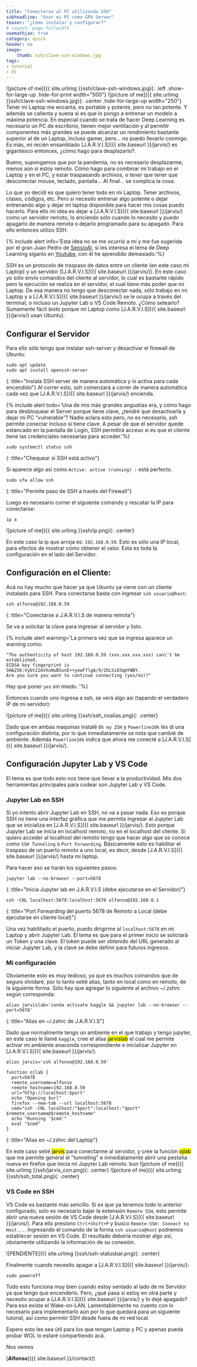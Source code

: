 ```yaml
---
title: "Conectarse al PC utilizando SSH"
subheadline: "Usar mi PC como GPU Server"
teaser: "¿Cómo instalar y configurar?"
# layout: page-fullwidth
usemathjax: true
category: quick
header: no
image:
    thumb: ssh/clave-ssh-windows.jpg
tags:
- tutorial
- dl
---
```


![picture of me]({{ site.urlimg }}ssh/clave-ssh-windows.jpg){: .left .show-for-large-up .hide-for-print width="500"}
![picture of me]({{ site.urlimg }}ssh/clave-ssh-windows.jpg){: .center .hide-for-large-up width="250"}
Tener mi Laptop me encanta, es portable y potente, pero no tan potente. Y además se calienta <!--more--> y suena si es que lo pongo a entrenar un modelo a máxima potencia. En especial cuando se trata de hacer Deep Learning es necesario un PC de escritorio, tienen mejor ventilación y al permitir componentes más grandes se puede alcanzar un rendimiento bastante superior al de un Laptop, incluso gamer, pero... no puedo llevarlo conmigo. Es más, mi recién ensamblado [J.A.R.V.I.S]({{ site.baseurl }}/jarvis/) es gigantesco entonces, ¿cómo hago para desplazarlo?.


Bueno, supongamos que por la pandemia, no es necesario desplazarme, menos aún si estoy remoto. Cómo hago para combinar mi trabajo en el Laptop y en el PC, y estar traspasando archivos, o tener que tener que desconectar mouse, teclado, pantalla... Al final... se complica la cosa.

Lo que yo decidí es que quiero tener todo en mi Laptop. Tener archivos, clases, códigos, etc. Pero si necesito entrenar algo potente o dejar entrenando algo y dejar mi laptop disponible para hacer mis cosas puedo hacerlo. Para ello mi idea es dejar a [J.A.R.V.I.S]({{ site.baseurl }}/jarvis/) como un servidor remoto, lo enciendo sólo cuando lo necesito y puedo apagarlo de manera remota o dejarlo programado para su apagado. Para ello entonces utilizo SSH.

{% include alert info='Esta idea no se me ocurrió a mí y me fue sugerida por el gran Juan Pedro de [SensioAI](https://sensioai.com/), si les interesa el tema de Deep Learning síganlo en [Youtube](https://www.youtube.com/channel/UCDhbl_RkuRF7WLZp9Q88FdQ), con él he aprendido demasiado.'%}

SSH es un protocolo de traspaso de datos entre un cliente (en este caso mi Laptop) y un servidor ([J.A.R.V.I.S]({{ site.baseurl }}/jarvis/)). En este caso yo sólo envío comandos del cliente al servidor, lo cual es bastante rápido pero la ejecución se realiza en el servidor, el cual tiene más poder que mi Laptop. De esa manera no tengo que desconectar nada, sólo trabajo en mi Laptop y a [J.A.R.V.I.S]({{ site.baseurl }}/jarvis/) se le ocupa a través del terminal, o incluso un Jupyter Lab o VS Code Remoto. ¿Cómo setearlo? Sumamente fácil (esto porque mi Laptop como [J.A.R.V.I.S]({{ site.baseurl }}/jarvis/) usan Ubuntu).

## Configurar el Servidor

Para ello sólo tengo que instalar ssh-server y desactivar el firewall de Ubuntu:

```shell
sudo apt update
sudo apt install openssh-server
```
{: title="Instala SSH server de manera automática y lo activa para cada encendido"}
Al correr esto, ssh comenzará a correr de manera automática cada vez que [J.A.R.V.I.S]({{ site.baseurl }}/jarvis/) encienda.

{% include alert todo='Una de mis más grandes angustias era, y cómo hago para desbloquear el Server porque tiene clave, ¿tendré que desactivarla y dejar mi PC <q>vulnerable</q>? Nadie aclara esto pero, no es necesario, ssh permite conectar incluso si tiene clave. A pesar de que el servidor quede estancado en la pantalla de Login, SSH permitirá acceso si es que el cliente tiene las credenciales necesarias para acceder.'%}

```shell
sudo systemctl status ssh
```
{: title="Chequear si SSH está activo"}

Si aparece algo así como `Active: active (running) :` está perfecto.

```shell
sudo ufw allow ssh
```
{: title="Permite paso de SSH a través del Firewall"}

Luego es necesario correr el siguiente comando y rescatar la IP para conectarse:

```shell
ip a
```
![picture of me]({{ site.urlimg }}ssh/ip.png){: .center}

En este caso la ip que arroja es: `192.168.0.59`. Esto es sólo una IP local, para efectos de mostrar cómo obtener el valor. Esta es toda la configuración en el lado del Servidor.

## Configuración en el Cliente:

Acá no hay mucho que hacer ya que Ubuntu ya viene con un cliente instalado para SSH. Para conectarse basta con ingresar `ssh usuario@host`:

```shell
ssh alfonso@192.168.0.59
```
{: title="Conectarse a J.A.R.V.I.S de manera remota"}

Se va a solicitar la clave para ingresar al servidor y listo.

{% include alert warning='La primera vez que se ingresa aparece un warning como:

```shell
"The authenticity of host 192.168.0.59 (xxx.xxx.xxx.xxx) can\'t be established.
ECDSA key fingerprint is SHA256:Vybt22mVXuNuB5unE++yowF7lgA/9/2bLSiO3qmYWBY.
Are you sure you want to continue connecting (yes/no)?"
```

Hay que poner `yes` sin miedo.
 '%}

 Entonces cuando uno ingresa a ssh, se verá algo así (tapando el verdadero IP de mi servidor):

![picture of me]({{ site.urlimg }}ssh/ssh_noalias.png){: .center}

Dado que en ambas maquinas instalé `Oh my ZSH` y `Powerline10k` les dí una configuración distinta, por lo que inmediatamente se nota que cambié de ambiente. Además `Powerline10k` indica que ahora me conecté a [J.A.R.V.I.S]({{ site.baseurl }}/jarvis/).

## Configuración Jupyter Lab y VS Code

El tema es que todo esto nos tiene que llevar a la productividad. Mis dos herramientas principales para codear son Jupyter Lab y VS Code.

### Jupyter Lab en SSH

Si yo intento abrir Jupyter Lab en SSH, no va a pasar nada. Eso es porque SSH no tiene una interfaz gráfica que me permita ingresar al Jupyter Lab que se inicializa en [J.A.R.V.I.S]({{ site.baseurl }}/jarvis/). Esto porque Jupyter Lab se inicia en localhost remoto, no en el localhost del cliente. Si quiero acceder al localhost del remoto tengo que hacer algo que se conoce como `SSH Tunneling` o `Port Forwarding`. Básicamente esto es habilitar el traspaso de un puerto remoto a uno local, es decir, desde 
[J.A.R.V.I.S]({{ site.baseurl }}/jarvis/) hasta mi laptop.

Para hacer eso se harán los siguientes pasos:

```shell
jupyter lab --no-browser --port=5678
```
{: title="Inicia Jupyter lab en J.A.R.V.I.S (debe ejecutarse en el Servidor)"}

```shell
ssh -CNL localhost:5678:localhost:5678 alfonso@192.160.0.1
```
{: title="Port Forwarding del puerto 5678 de Remoto a Local (debe ejecutarse en cliente local)"}

Una vez habilitado el puerto, puedo dirigirme al `localhost:5678` en mi Laptop y abrir Jupyter Lab. El tema es que para el primer inicio se solictará un Token y una clave. El token puede ser obtenido del URL generado al iniciar Jupyter Lab, y la clave se debe definir para futuros ingresos.

### Mi configuración
Obviamente esto es muy tedioso, ya que es muchos comandos que de seguro olvidaré, por lo tanto setié alias, tanto en local como en remoto, de la siguiente forma. Sólo hay que agregar lo siguiente al archivo ~/.zshrc según corresponda:

```shell
alias jarvislab='conda activate kaggle && jupyter lab --no-browser --port=5678'
```
{: title="Alias en ~/.zshrc de J.A.R.V.I.S"}

Dado que normalmente tengo un ambiente en el que trabajo y tengo jupyter, en este caso le llamé `kaggle`, cree el alias <mark>jarvislab</mark> el cual me permite activar mi ambiente anaconda correspondiente e inicializar Jupyter en [J.A.R.V.I.S]({{ site.baseurl }}/jarvis/).

```shell
alias jarvis='ssh alfonso@192.168.0.59'

function ojlab {
  port=5678
  remote_username=alfonso
  remote_hostname=192.168.0.59
  url="http://localhost:$port" 
  echo "Opening $url"
  firefox --new-tab --url localhost:5678
  cmd="ssh -CNL localhost:"$port":localhost:"$port" $remote_username@$remote_hostname" 
  echo "Running '$cmd'"
  eval "$cmd"
}
```
{: title="Alias en ~/.zshrc del Laptop"}

En este caso setié <mark>jarvis</mark> para conectarme al servidor, y cree la función <mark>ojlab</mark> que me permite general el "tunneling" e inmediatamente abrir una pestaña nueva en firefox que inicia mi Jupyter Lab remoto.
bun
![picture of me]({{ site.urlimg }}ssh/jarvis_con.png){: .center}
![picture of me]({{ site.urlimg }}ssh/ssh_total.png){: .center}

### VS Code en SSH

VS Code es bastante más sencillo. Si es que ya tenemos todo lo anterior configurado, sólo es necesario bajar la extensión `Remote SSH`, esto permite abrir una nueva sesión de VS Code desde [J.A.R.V.I.S]({{ site.baseurl }}/jarvis/). Para ello presiono `Ctrl+Shift+P` y busco `Remote-SSH: Connect to Host...`. Ingresando el comando de la forma `ssh usuario@host` podremos establecer sesión en VS Code. El resultado debería mostrar algo así, obviamente utilizando la información de su conexión.

![PENDIENTE]({{ site.urlimg }}ssh/ssh-statusbar.png){: .center}

Finalmente cuando necesito apagar a [J.A.R.V.I.S]({{ site.baseurl }}/jarvis/):

```shell
sudo poweroff
```

Todo esto funciona muy bien cuando estoy sentado al lado de mi Servidor ya que tengo que encenderlo. Pero, ¿qué pasa si estoy en otra parte y necesito ocupar a [J.A.R.V.I.S]({{ site.baseurl }}/jarvis/) y lo dejé apagado? Para eso existe el Wake-on-LAN. Lamentablemente no cuento con lo necesario para implementarlo aún por lo que quedará para un siguiente tutorial, así como permitir SSH desde fuera de mi red local.

Espero esto les sea útil para los que tengan Laptop y PC y apenas pueda probar WOL lo estaré compartiendo acá.

Nos vemos

[**Alfonso**]({{ site.baseurl }}/contact/)
